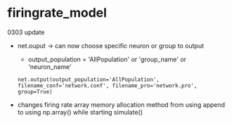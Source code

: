 # firingrate_model

0303 update

* net.ouput -> can now choose specific neuron or group to output
    
    * output_population = 'AllPopulation' or 'group_name' or 'neuron_name'
    ```
    net.output(output_population='AllPopulation', filename_conf='network.conf', filename_pro='network.pro', group=True)
    ```
* changes firing rate array memory allocation method from using append to using np.array() while starting simulate() 
